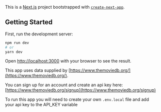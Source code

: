 This is a [Next.js](https://nextjs.org/) project bootstrapped with [`create-next-app`](https://github.com/vercel/next.js/tree/canary/packages/create-next-app).

## Getting Started

First, run the development server:

```bash
npm run dev
# or
yarn dev
```

Open [http://localhost:3000](http://localhost:3000) with your browser to see the result.

This app uses data supplied by [https://www.themoviedb.org/](https://www.themoviedb.org/).

You can sign up for an account and create an api key here: [https://www.themoviedb.org/signup](https://www.themoviedb.org/signup)

To run this app you will need to create your own `.env.local` file and add your api key to the API_KEY variable
